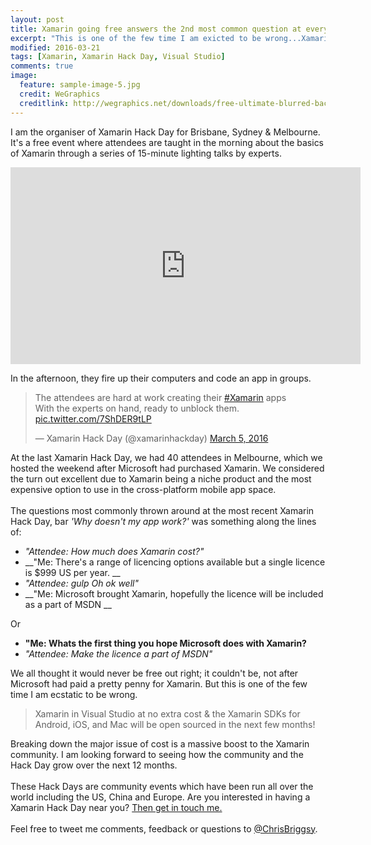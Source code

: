 ```yaml
---
layout: post
title: Xamarin going free answers the 2nd most common question at every Xamarin Hack Day
excerpt: "This is one of the few time I am exicted to be wrong...Xamarin in Visual Studio at no extra cost."
modified: 2016-03-21
tags: [Xamarin, Xamarin Hack Day, Visual Studio]
comments: true
image:
  feature: sample-image-5.jpg
  credit: WeGraphics
  creditlink: http://wegraphics.net/downloads/free-ultimate-blurred-background-pack/
---
```


I am the organiser of Xamarin Hack Day for Brisbane, Sydney & Melbourne. It's a free event where attendees are taught in the morning about the basics of Xamarin through a series of 15-minute lighting talks by experts.  

<iframe width="560" height="315" src="https://www.youtube.com/embed/S6iUXptxhGs" frameborder="0" allowfullscreen></iframe>
  
In the afternoon, they fire up their computers and code an app in groups.

<blockquote class="twitter-tweet" data-lang="en"><p lang="en" dir="ltr">The attendees are hard at work creating their <a href="https://twitter.com/hashtag/Xamarin?src=hash">#Xamarin</a> apps <br>With the experts on hand, ready to unblock them. <a href="https://t.co/7ShDER9tLP">pic.twitter.com/7ShDER9tLP</a></p>&mdash; Xamarin Hack Day (@xamarinhackday) <a href="https://twitter.com/xamarinhackday/status/705974110359126016">March 5, 2016</a></blockquote>
<script async src="//platform.twitter.com/widgets.js" charset="utf-8"></script>

At the last Xamarin Hack Day, we had 40 attendees in Melbourne, which we hosted the weekend after Microsoft had purchased Xamarin. We considered the turn out excellent due to Xamarin being a niche product and the most expensive option to use in the cross-platform mobile app space. <br><br>The questions most commonly thrown around at the most recent Xamarin Hack Day, bar _'Why doesn't my app work?'_ was something along the lines of: 

* _"Attendee: How much does Xamarin cost?"_
* __"Me: There's a range of licencing options available but a single licence is $999 US per year. __
* _"Attendee: *gulp* Oh ok well"_ 
* __"Me: Microsoft brought Xamarin, hopefully the licence will be included as a part of MSDN __

Or 

* __"Me:  Whats the first thing you hope Microsoft does with Xamarin?__
* _"Attendee: Make the licence a part of MSDN"_

We all thought it would never be free out right; it couldn't be, not after Microsoft had paid a pretty penny for Xamarin. But this is one of the few time I am ecstatic to be wrong.

> Xamarin in Visual Studio at no extra cost & the Xamarin SDKs for Android, iOS, and Mac will be open sourced in the next few months!

Breaking down the major issue of cost is a massive boost to the Xamarin community. I am looking forward to seeing how the community and the Hack Day grow over the next 12 months.<br><br>These Hack Days are community events which have been run all over the world including the US, China and Europe. Are you interested in having a Xamarin Hack Day near you? [Then get in touch me.](<http://xamarinhackday.com/xamarin-hack-day-near-you/>)<br><br>Feel free to tweet me comments, feedback or questions to [@ChrisBriggsy](https://twitter.com/ChrisBriggsy).  
